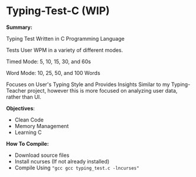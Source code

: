 # Typing-Test-C (WIP)

**Summary:**

Typing Test Written in C Programming Language

Tests User WPM in a variety of different modes.

Timed Mode: 5, 10, 15, 30, and 60s

Word Mode: 10, 25, 50, and 100 Words

Focuses on User's Typing Style and Provides Insights
Similar to my Typing-Teacher project, however this is more focused on analyzing user data, rather than UI.

**Objectives**:
* Clean Code
* Memory Management
* Learning C

**How To Compile:**

* Download source files
* Install ncurses (If not already installed)
* Compile Using ```"gcc gcc typing_test.c -lncurses"```
